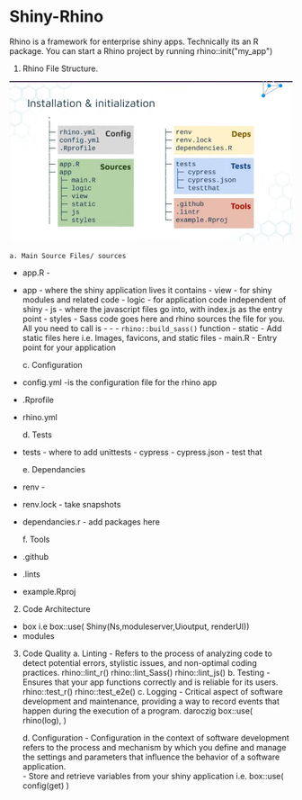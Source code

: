 # Shiny-Rhino
Rhino is a framework for enterprise shiny apps.
Technically its an R package.
You can start a Rhino project by running 
        rhino::init("my_app")

1. Rhino File Structure.

![alt text](image.png)

    a. Main Source Files/ sources
- app.R - 
- app - where the shiny application lives it contains
        - view - for shiny modules and related code 
        - logic - for application code independent of shiny
        - js - where the javascript files go into, with index.js as the entry point
        - styles - Sass code goes here and rhino sources the file for you. All you need to call is - - -    `rhino::build_sass()` function
        - static - Add static files here i.e. Images, favicons, and static files
        - main.R - Entry point for your application

    c. Configuration
- config.yml -is the configuration file for the rhino app
- .Rprofile
- rhino.yml

    d. Tests 
- tests - where to add unittests
      - cypress
      - cypress.json
      - test that

    e. Dependancies
- renv -
- renv.lock - take snapshots
- dependancies.r - add packages here

    f. Tools
- .github
- .lints
- example.Rproj


2. Code Architecture
- box i.e
        box::use(
            Shiny(Ns,moduleserver,Uioutput, renderUI))
- modules

3. Code Quality
    a. Linting - Refers to the process of analyzing code to detect potential errors, stylistic issues, and non-optimal coding practices.
            rhino::lint_r()
            rhino::lint_Sass()
            rhino::lint_js()
    b. Testing - Ensures that your app functions correctly and is reliable for its users.
            rhino::test_r()
            rhino::test_e2e()
    c. Logging - Critical aspect of software development and maintenance, providing a way to record events that happen during the execution of a program. 
            daroczig
            box::use(
                rhino(log),
            )
        
    d. Configuration - Configuration in the context of software development refers to the process and mechanism by which you define and manage the settings and parameters that influence the behavior of a software application.   
        - Store and retrieve variables from your shiny application i.e. 
                box::use(
                    config(get)
                )

